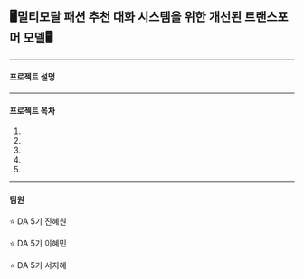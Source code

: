 ## 🖥️멀티모달 패션 추천 대화 시스템을 위한 개선된 트랜스포머 모델🖥️
------
#### 프로젝트 설명 

------
#### 프로젝트 목차
1.
2.
3.
4.
5.

------
#### 팀원 
⭐ DA 5기 진혜원 

⭐ DA 5기 이혜민 

⭐ DA 5기 서지혜
